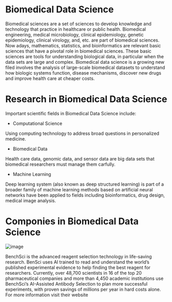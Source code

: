 # Biomedical Data Science
Biomedical sciences are a set of sciences to develop knowledge and technology that practice in healthcare or public health.  Biomedical engineering, medical microbiology, clinical epidemiology, genetic epidemiology, clinical virology, and, etc. are part of biomedical sciences.  Now adays, mathematics, statistics, and bioinformatics are relevant basic sciences that have a pivotal role in biomedical sciences. These basic sciences are tools for understanding biological data, in particular when the data sets are large and complex. 
Biomedical data science is a growing new filed involves the analysis of large-scale biomedical datasets to understand how biologic systems function, disease mechanisms, discover new drugs and improve health care at cheaper costs. 
# Research in Biomedical Data Science
Important scientific fields in Biomedical Data Science include:
- Computational Science

Using computing technology to address broad questions in personalized medicine.

- Biomedical Data


Health care data, genomic data, and sensor data are big data sets that biomedical researchers must manage them carfully. 
  
- Machine Learning 

Deep learning system (also known as deep structured learning) is part of a broader family of machine learning methods based on artificial neural networks have been applied to fields including bioinformatics, drug design, medical image analysis. 

# Componies in Biomedical Data Science

![image](https://user-images.githubusercontent.com/101681195/175839500-ab75cd3b-11f4-4b27-8b6d-036a0b60759a.png)

BenchSci is the advanced reagent selection technology in life-saving research. BenSci uses Al trained to read and understand the world’s published experimental evidence to help finding the best reagent for researchers. Currently, over 48,700 scientists in 16 of the top 20 pharmaceutical companies and more than 4,450 academic institutions use BenchSci’s AI-Assisted Antibody Selection to plan more successful experiments, with proven savings of millions per year in hard costs alone. 
For more information visit their website 



